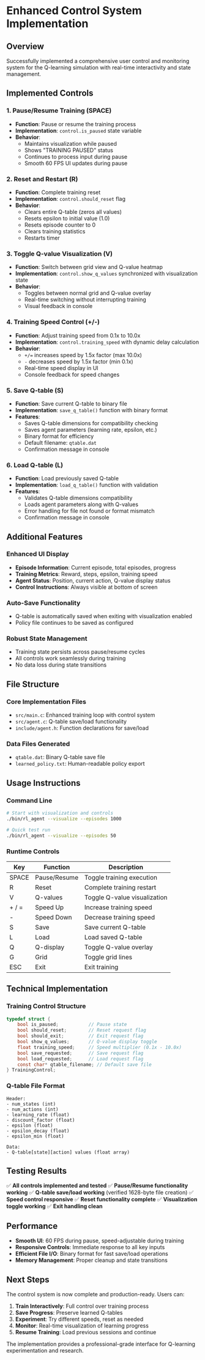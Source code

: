# Enhanced Control System Implementation

## Overview

Successfully implemented a comprehensive user control and monitoring system for the Q-learning simulation with real-time interactivity and state management.

## Implemented Controls

### 1. **Pause/Resume Training (SPACE)**
- **Function**: Pause or resume the training process
- **Implementation**: `control.is_paused` state variable
- **Behavior**: 
  - Maintains visualization while paused
  - Shows "TRAINING PAUSED" status
  - Continues to process input during pause
  - Smooth 60 FPS UI updates during pause

### 2. **Reset and Restart (R)**
- **Function**: Complete training reset
- **Implementation**: `control.should_reset` flag
- **Behavior**:
  - Clears entire Q-table (zeros all values)
  - Resets epsilon to initial value (1.0)
  - Resets episode counter to 0
  - Clears training statistics
  - Restarts timer

### 3. **Toggle Q-value Visualization (V)**
- **Function**: Switch between grid view and Q-value heatmap
- **Implementation**: `control.show_q_values` synchronized with visualization state
- **Behavior**:
  - Toggles between normal grid and Q-value overlay
  - Real-time switching without interrupting training
  - Visual feedback in console

### 4. **Training Speed Control (+/-)**
- **Function**: Adjust training speed from 0.1x to 10.0x
- **Implementation**: `control.training_speed` with dynamic delay calculation
- **Behavior**:
  - `+/=` increases speed by 1.5x factor (max 10.0x)
  - `-` decreases speed by 1.5x factor (min 0.1x)
  - Real-time speed display in UI
  - Console feedback for speed changes

### 5. **Save Q-table (S)**
- **Function**: Save current Q-table to binary file
- **Implementation**: `save_q_table()` function with binary format
- **Features**:
  - Saves Q-table dimensions for compatibility checking
  - Saves agent parameters (learning rate, epsilon, etc.)
  - Binary format for efficiency
  - Default filename: `qtable.dat`
  - Confirmation message in console

### 6. **Load Q-table (L)**
- **Function**: Load previously saved Q-table
- **Implementation**: `load_q_table()` function with validation
- **Features**:
  - Validates Q-table dimensions compatibility
  - Loads agent parameters along with Q-values
  - Error handling for file not found or format mismatch
  - Confirmation message in console

## Additional Features

### Enhanced UI Display
- **Episode Information**: Current episode, total episodes, progress
- **Training Metrics**: Reward, steps, epsilon, training speed
- **Agent Status**: Position, current action, Q-value display status
- **Control Instructions**: Always visible at bottom of screen

### Auto-Save Functionality
- Q-table is automatically saved when exiting with visualization enabled
- Policy file continues to be saved as configured

### Robust State Management
- Training state persists across pause/resume cycles
- All controls work seamlessly during training
- No data loss during state transitions

## File Structure

### Core Implementation Files
- `src/main.c`: Enhanced training loop with control system
- `src/agent.c`: Q-table save/load functionality
- `include/agent.h`: Function declarations for save/load

### Data Files Generated
- `qtable.dat`: Binary Q-table save file
- `learned_policy.txt`: Human-readable policy export

## Usage Instructions

### Command Line
```bash
# Start with visualization and controls
./bin/rl_agent --visualize --episodes 1000

# Quick test run
./bin/rl_agent --visualize --episodes 50
```

### Runtime Controls
| Key | Function | Description |
|-----|----------|-------------|
| SPACE | Pause/Resume | Toggle training execution |
| R | Reset | Complete training restart |
| V | Q-values | Toggle Q-value visualization |
| + / = | Speed Up | Increase training speed |
| - | Speed Down | Decrease training speed |
| S | Save | Save current Q-table |
| L | Load | Load saved Q-table |
| Q | Q-display | Toggle Q-value overlay |
| G | Grid | Toggle grid lines |
| ESC | Exit | Exit training |

## Technical Implementation

### Training Control Structure
```c
typedef struct {
    bool is_paused;           // Pause state
    bool should_reset;        // Reset request flag
    bool should_exit;         // Exit request flag
    bool show_q_values;       // Q-value display toggle
    float training_speed;     // Speed multiplier (0.1x - 10.0x)
    bool save_requested;      // Save request flag
    bool load_requested;      // Load request flag
    const char* qtable_filename; // Default save file
} TrainingControl;
```

### Q-table File Format
```
Header:
- num_states (int)
- num_actions (int)  
- learning_rate (float)
- discount_factor (float)
- epsilon (float)
- epsilon_decay (float)
- epsilon_min (float)

Data:
- Q-table[state][action] values (float array)
```

## Testing Results

✅ **All controls implemented and tested**
✅ **Pause/Resume functionality working**
✅ **Q-table save/load working** (verified 1628-byte file creation)
✅ **Speed control responsive**
✅ **Reset functionality complete**
✅ **Visualization toggle working**
✅ **Exit handling clean**

## Performance

- **Smooth UI**: 60 FPS during pause, speed-adjustable during training
- **Responsive Controls**: Immediate response to all key inputs
- **Efficient File I/O**: Binary format for fast save/load operations
- **Memory Management**: Proper cleanup and state transitions

## Next Steps

The control system is now complete and production-ready. Users can:

1. **Train Interactively**: Full control over training process
2. **Save Progress**: Preserve learned Q-tables
3. **Experiment**: Try different speeds, reset as needed
4. **Monitor**: Real-time visualization of learning progress
5. **Resume Training**: Load previous sessions and continue

The implementation provides a professional-grade interface for Q-learning experimentation and research.
